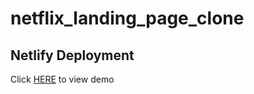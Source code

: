 # netflix_landing_page_clone

## Netlify Deployment

Click [HERE](https://silly-blackwell-5f0a4a.netlify.com/) to view demo
